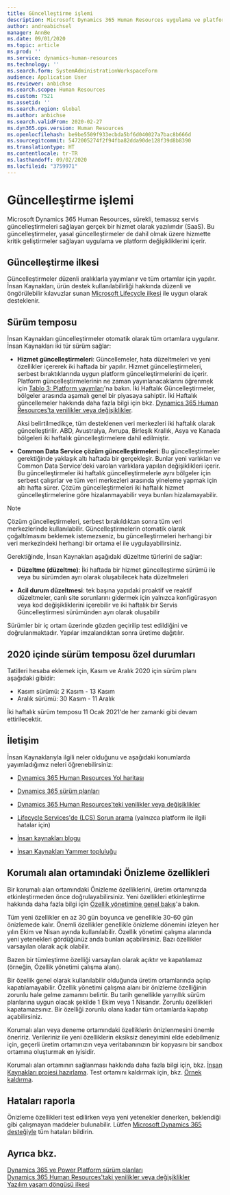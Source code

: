 ```yaml
---
title: Güncelleştirme işlemi
description: Microsoft Dynamics 365 Human Resources uygulama ve platform değişiklikleri için sürekli, temassız servis güncelleştirmeleri sağlayan gerçek bir hizmet olarak yazılımdır (SaaS).
author: andreabichsel
manager: AnnBe
ms.date: 09/01/2020
ms.topic: article
ms.prod: ''
ms.service: dynamics-human-resources
ms.technology: ''
ms.search.form: SystemAdministrationWorkspaceForm
audience: Application User
ms.reviewer: anbichse
ms.search.scope: Human Resources
ms.custom: 7521
ms.assetid: ''
ms.search.region: Global
ms.author: anbichse
ms.search.validFrom: 2020-02-27
ms.dyn365.ops.version: Human Resources
ms.openlocfilehash: be9be5509f933ecbda5bf6d040027a7bac8b666d
ms.sourcegitcommit: 5472005274f2f94fba82dda90de128f39d8b8390
ms.translationtype: HT
ms.contentlocale: tr-TR
ms.lasthandoff: 09/02/2020
ms.locfileid: "3759971"
---
```

# <a name="update-process"></a>Güncelleştirme işlemi

Microsoft Dynamics 365 Human Resources, sürekli, temassız servis güncelleştirmeleri sağlayan gerçek bir hizmet olarak yazılımdır (SaaS). Bu güncelleştirmeler, yasal güncelleştirmeler de dahil olmak üzere hizmette kritik geliştirmeler sağlayan uygulama ve platform değişikliklerini içerir.

## <a name="update-policy"></a>Güncelleştirme ilkesi

Güncelleştirmeler düzenli aralıklarla yayımlanır ve tüm ortamlar için yapılır. İnsan Kaynakları, ürün destek kullanılabilirliği hakkında düzenli ve öngörülebilir kılavuzlar sunan [Microsoft Lifecycle ilkesi](https://support.microsoft.com/hub/4095338/microsoft-lifecycle-policy) ile uygun olarak desteklenir.

## <a name="release-cadence"></a>Sürüm temposu 

İnsan Kaynakları güncelleştirmeler otomatik olarak tüm ortamlara uygulanır. İnsan Kaynakları iki tür sürüm sağlar:

- **Hizmet güncelleştirmeleri**: Güncellemeler, hata düzeltmeleri ve yeni özellikler içererek iki haftada bir yapılır. Hizmet güncelleştirmeleri, serbest bıraktıklarında uygun platform güncelleştirmelerini de içerir. Platform güncelleştirmelerinin ne zaman yayınlanacaklarını öğrenmek için [Tablo 3: Platform yayımları](https://docs.microsoft.com/dynamics365/fin-ops-core/dev-itpro/migration-upgrade/versions-update-policy#table-3-platform-releases)'na bakın. İki Haftalık Güncelleştirmeler, bölgeler arasında aşamalı genel bir piyasaya sahiptir. İki Haftalık güncellemeler hakkında daha fazla bilgi için bkz. [Dynamics 365 Human Resources'ta yenilikler veya değişiklikler](hr-admin-whats-new.md).

    Aksi belirtilmedikçe, tüm desteklenen veri merkezleri iki haftalık olarak güncelleştirilir. ABD, Avustralya, Avrupa, Birleşik Krallık, Asya ve Kanada bölgeleri iki haftalık güncelleştirmelere dahil edilmiştir. 

- **Common Data Service çözüm güncelleştirmeleri**: Bu güncelleştirmeler gerektiğinde yaklaşık altı haftada bir gerçekleşir. Bunlar yeni varlıkları ve Common Data Service'deki varolan varlıklara yapılan değişiklikleri içerir. Bu güncelleştirmeler iki haftalık güncelleştirmelerle aynı bölgeler için serbest çalışırlar ve tüm veri merkezleri arasında yineleme yapmak için altı hafta sürer. Çözüm güncelleştirmeleri iki haftalık hizmet güncelleştirmelerine göre hizalanmayabilir veya bunları hizalamayabilir.

> [!NOTE]
> Çözüm güncelleştirmeleri, serbest bırakıldıktan sonra tüm veri merkezlerinde kullanılabilir. Güncelleştirmelerin otomatik olarak çoğaltılmasını beklemek istemezseniz, bu güncelleştirmeleri herhangi bir veri merkezindeki herhangi bir ortama el ile uygulayabilirsiniz.

Gerektiğinde, İnsan Kaynakları aşağıdaki düzeltme türlerini de sağlar:

- **Düzeltme (düzeltme)**: İki haftada bir hizmet güncelleştirme sürümü ile veya bu sürümden ayrı olarak oluşabilecek hata düzeltmeleri

- **Acil durum düzeltmesi**: tek başına yapıdaki proaktif ve reaktif düzeltmeler, canlı site sorunlarını gidermek için yalnızca konfigürasyon veya kod değişikliklerini içerebilir ve iki haftalık bir Servis Güncelleştirmesi sürümünden ayrı olarak oluşabilir

Sürümler bir iç ortam üzerinde gözden geçirilip test edildiğini ve doğrulanmaktadır. Yapılar imzalandıktan sonra üretime dağıtılır.

## <a name="release-cadence-exceptions-in-2020"></a>2020 içinde sürüm temposu özel durumları

Tatilleri hesaba eklemek için, Kasım ve Aralık 2020 için sürüm planı aşağıdaki gibidir:

- Kasım sürümü: 2 Kasım - 13 Kasım
- Aralık sürümü: 30 Kasım - 11 Aralık
 
İki haftalık sürüm temposu 11 Ocak 2021'de her zamanki gibi devam ettirilecektir.

## <a name="communications"></a>İletişim

İnsan Kaynaklarıyla ilgili neler olduğunu ve aşağıdaki konumlarda yayımladığımız neleri öğrenebilirsiniz:

- [Dynamics 365 Human Resources Yol haritası](https://dynamics.microsoft.com/roadmap/human-resources/)

- [Dynamics 365 sürüm planları](https://docs.microsoft.com/dynamics365/release-plans/)

- [Dynamics 365 Human Resources'teki yenilikler veya değişiklikler](hr-admin-whats-new.md)

- [Lifecycle Services'de (LCS) Sorun arama](https://docs.microsoft.com/dynamics365/fin-ops-core/dev-itpro/lifecycle-services/issue-search-lcs) (yalnızca platform ile ilgili hatalar için)

- [İnsan kaynakları blogu](https://community.dynamics.com/365/talent/b/dynamics365fortalent)

- [İnsan Kaynakları Yammer topluluğu](https://www.yammer.com/dynamicsaxfeedbackprograms/#/threads/inGroup?type=in_group&feedId=10542230)

## <a name="preview-features-in-a-sandbox-environment"></a>Korumalı alan ortamındaki Önizleme özellikleri

Bir korumalı alan ortamındaki Önizleme özelliklerini, üretim ortamınızda etkinleştirmeden önce doğrulayabilirsiniz. Yeni özellikleri etkinleştirme hakkında daha fazla bilgi için [Özellik yönetimine genel bakış](https://docs.microsoft.com/dynamics365/fin-ops-core/fin-ops/get-started/feature-management/feature-management-overview)'a bakın.

Tüm yeni özellikler en az 30 gün boyunca ve genellikle 30-60 gün önizlemede kalır. Önemli özellikler genellikle önizleme dönemini izleyen her yılın Ekim ve Nisan ayında kullanılabilir. Özellik yönetimi çalışma alanında yeni yetenekleri gördüğünüz anda bunları açabilirsiniz. Bazı özellikler varsayılan olarak açık olabilir.

Bazen bir tümleştirme özelliği varsayılan olarak açıktır ve kapatılamaz (örneğin, Özellik yönetimi çalışma alanı).

Bir özellik genel olarak kullanılabilir olduğunda üretim ortamlarında açılıp kapatılamayabilir. Özellik yönetimi çalışma alanı bir önizleme özelliğinin zorunlu hale gelme zamanını belirtir. Bu tarih genellikle yarıyıllık sürüm planlarına uygun olacak şekilde 1 Ekim veya 1 Nisandır. Zorunlu özellikleri kapatamazsınız. Bir özelliği zorunlu olana kadar tüm ortamlarda kapatıp açabilirsiniz.

Korumalı alan veya deneme ortamındaki özelliklerin önizlenmesini önemle öneririz. Verileriniz ile yeni özelliklerin eksiksiz deneyimini elde edebilmeniz için, geçerli üretim ortamınızın veya veritabanınızın bir kopyasını bir sandbox ortamına oluşturmak en iyisidir.

Korumalı alan ortamının sağlanması hakkında daha fazla bilgi için, bkz. [İnsan Kaynakları projesi hazırlama](hr-admin-setup-provision.md). Test ortamını kaldırmak için, bkz. [Örnek kaldırma](hr-admin-setup-remove-instance.md#remove-a-test-drive-environment). 

## <a name="report-bugs"></a>Hataları raporla

Önizleme özellikleri test edilirken veya yeni yetenekler denerken, beklendiği gibi çalışmayan maddeler bulunabilir. Lütfen [Microsoft Dynamics 365 desteğiyle](https://dynamics.microsoft.com/support/) tüm hataları bildirin.

## <a name="see-also"></a>Ayrıca bkz.

[Dynamics 365 ve Power Platform sürüm planları](https://docs.microsoft.com/dynamics365/release-plans)</br>
[Dynamics 365 Human Resources'taki yenilikler veya değişiklikler](hr-admin-whats-new.md)</br>
[Yazılım yaşam döngüsü ilkesi](https://docs.microsoft.com/dynamics365/fin-ops-core/dev-itpro/migration-upgrade/versions-update-policy)

